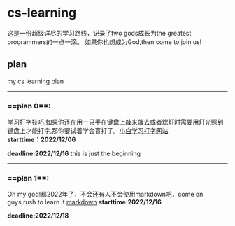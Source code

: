 # cs-learning
这是一份超级详尽的学习路线，记录了two gods成长为the greatest programmers的一点一滴。
如果你也想成为God,then come to join us!
## plan
my cs learning plan
*****
### ==plan 0==:

学习打字技巧,如果你还在用一只手在键盘上敲来敲去或者熄灯时需要用灯光照到键盘上才能打字,那你要试着学会盲打了。[小白学习打字网站](https://www.typingclub.com/sportal/program-3.game)     
**starttime：2022/12/06**

**deadline:2022/12/16**
this is just the beginning

******

### ==plan 1==:
Oh my god!都2022年了，不会还有人不会使用markdown吧，come on guys,rush to learn it.[markdown](https://markdown.com.cn/)
**starttime:2022/12/16**

**deadline:2022/12/18**
